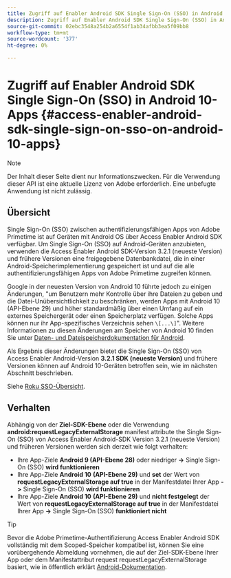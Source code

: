 ```yaml
---
title: Zugriff auf Enabler Android SDK Single Sign-On (SSO) in Android 10-Apps
description: Zugriff auf Enabler Android SDK Single Sign-On (SSO) in Android 10-Apps
source-git-commit: 02ebc3548a254b2a6554f1ab34afbb3ea5f09bb8
workflow-type: tm+mt
source-wordcount: '377'
ht-degree: 0%

---
```


# Zugriff auf Enabler Android SDK Single Sign-On (SSO) in Android 10-Apps {#access-enabler-android-sdk-single-sign-on-sso-on-android-10-apps}

>[!NOTE]
>
>Der Inhalt dieser Seite dient nur Informationszwecken. Für die Verwendung dieser API ist eine aktuelle Lizenz von Adobe erforderlich. Eine unbefugte Anwendung ist nicht zulässig.

## Übersicht

Single Sign-On (SSO) zwischen authentifizierungsfähigen Apps von Adobe Primetime ist auf Geräten mit Android OS über Access Enabler Android SDK verfügbar. Um Single Sign-On (SSO) auf Android-Geräten anzubieten, verwenden die Access Enabler Android SDK-Version 3.2.1 (neueste Version) und frühere Versionen eine freigegebene Datenbankdatei, die in einer Android-Speicherimplementierung gespeichert ist und auf die alle authentifizierungsfähigen Apps von Adobe Primetime zugreifen können.

Google in der neuesten Version von Android 10 führte jedoch zu einigen Änderungen, &quot;um Benutzern mehr Kontrolle über ihre Dateien zu geben und die Datei-Unübersichtlichkeit zu beschränken, werden Apps mit Android 10 (API-Ebene 29) und höher standardmäßig über einen Umfang auf ein externes Speichergerät oder einen Speicherplatz verfügen. Solche Apps können nur ihr App-spezifisches Verzeichnis sehen `\[...\]`&quot;. Weitere Informationen zu diesen Änderungen am Speicher von Android 10 finden Sie unter [Daten- und Dateispeicherdokumentation für Android](https://developer.android.com/training/data-storage/files/external-scoped).

Als Ergebnis dieser Änderungen bietet die Single Sign-On (SSO) von Access Enabler Android-Version **3.2.1 SDK (neueste Version)** und frühere Versionen können auf Android 10-Geräten betroffen sein, wie im nächsten Abschnitt beschrieben.

Siehe [Roku SSO-Übersicht](/help/authentication/roku-sso-overview.md).

## Verhalten

Abhängig von der **Ziel-SDK-Ebene** oder die Verwendung **android:requestLegacyExternalStorage** manifest attribute the Single Sign-On (SSO) von Access Enabler Android-SDK Version 3.2.1 (neueste Version) und früheren Versionen werden sich derzeit wie folgt verhalten:

- Ihre App-Ziele **Android 9 (API-Ebene 28)** oder niedriger **-\>** Single Sign-On (SSO) **wird funktionieren**
- Ihre App-Ziele **Android 10** **(API-Ebene 29)** und **set** der Wert von **requestLegacyExternalStorage auf true** in der Manifestdatei Ihrer App **-\>** Single Sign-On (SSO) **wird funktionieren**
- Ihre App-Ziele **Android 10** **(API-Ebene 29)** und **nicht festgelegt** der Wert von **requestLegacyExternalStorage auf true** in der Manifestdatei Ihrer App **-\>** Single Sign-On (SSO) **funktioniert nicht**


>[!TIP]
>
> Bevor die Adobe Primetime-Authentifizierung Access Enabler Android SDK vollständig mit dem Scoped-Speicher kompatibel ist, können Sie eine vorübergehende Abmeldung vornehmen, die auf der Ziel-SDK-Ebene Ihrer App oder dem Manifestattribut request requestLegacyExternalStorage basiert, wie in öffentlich erklärt [Android-Dokumentation](https://developer.android.com/training/data-storage/files/external-scoped#opt-out-of-scoped-storage).
